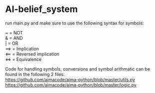 # AI-belief_system

run main.py and make sure to use the following syntax for symbols:

~   = NOT <br />
&   = AND <br />
|   = OR <br />
==> = Implication <br />
<== = Reversed implication <br />
<=> = Equivalence <br />

Code for handling symbols, conversions and symbol arithmatic can be found in the following 2 files: <br />
https://github.com/aimacode/aima-python/blob/master/utils.py <br />
https://github.com/aimacode/aima-python/blob/master/logic.py
